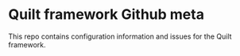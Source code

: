 # Quilt framework Github meta

This repo contains configuration information and issues for the Quilt framework.

